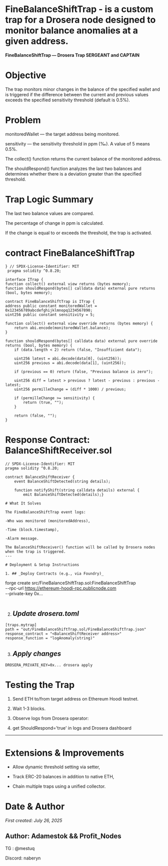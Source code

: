 # FineBalanceShiftTrap - is a custom trap for a Drosera node designed to monitor balance anomalies at a given address.


**FineBalanceShiftTrap — Drosera Trap SERGEANT and CAPTAIN** 

# Objective

The trap monitors minor changes in the balance of the specified wallet and is triggered if the difference between the current and previous values exceeds the specified sensitivity threshold (default is 0.5%).
# Problem

monitoredWallet — the target address being monitored.

sensitivity — the sensitivity threshold in ppm (‰). A value of 5 means 0.5%.

The collect() function returns the current balance of the monitored address.

The shouldRespond() function analyzes the last two balances and determines whether there is a deviation greater than the specified threshold.
# Trap Logic Summary

The last two balance values are compared.

The percentage of change in ppm is calculated.

If the change is equal to or exceeds the threshold, the trap is activated.


# contract FineBalanceShiftTrap
    } // SPDX-License-Identifier: MIT
     pragma solidity ^0.8.20;

    interface ITrap {
    function collect() external view returns (bytes memory);
    function shouldRespond(bytes[] calldata data) external pure returns (bool, bytes memory);

    contract FineBalanceShiftTrap is ITrap {
    address public constant monitoredWallet = 0x123456789abcdefghijklmnopq1234567890;
    uint256 public constant sensitivity = 5;

    function collect() external view override returns (bytes memory) {
        return abi.encode(monitoredWallet.balance);
    }

    function shouldRespond(bytes[] calldata data) external pure override returns (bool, bytes memory) {
        if (data.length < 2) return (false, "Insufficient data");

        uint256 latest = abi.decode(data[0], (uint256));
        uint256 previous = abi.decode(data[1], (uint256));

        if (previous == 0) return (false, "Previous balance is zero");

        uint256 diff = latest > previous ? latest - previous : previous - latest;
        uint256 permilleChange = (diff * 1000) / previous;

        if (permilleChange >= sensitivity) {
            return (true, "");
        }

        return (false, "");
    }


# Response Contract: BalanceShiftReceiver.sol
```
// SPDX-License-Identifier: MIT
pragma solidity ^0.8.20;

contract BalanceShiftReceiver {
    event BalanceShiftDetected(string details);

    function notifyShift(string calldata details) external {
        emit BalanceShiftDetected(details);}

# What It Solves 

The FineBalanceShiftTrap event logs:

-Who was monitored (monitoredAddress),

-Time (block.timestamp),

-Alarm message.

The BalanceShiftReceiver() function will be called by Drosera nodes when the trap is triggered.
---

# Deployment & Setup Instructions 

1. ## _Deploy Contracts (e.g., via Foundry)_ 
```
forge create src/FineBalanceShiftTrap.sol:FineBalanceShiftTrap \
  --rpc-url https://ethereum-hoodi-rpc.publicnode.com \
  --private-key 0x...
```
```
2. ## _Update drosera.toml_ 
```
[traps.mytrap]
path = "out/FineBalanceShiftTrap.sol/FineBalanceShiftTrap.json"
response_contract = "<BalanceShiftReceiver address>"
response_function = "logAnomaly(string)"
```
3. ## _Apply changes_ 
```
DROSERA_PRIVATE_KEY=0x... drosera apply
```
# Testing the Trap 

1. Send ETH to/from target address on Ethereum Hoodi testnet.

2. Wait 1-3 blocks.

3. Observe logs from Drosera operator:

4. get ShouldRespond='true' in logs and Drosera dashboard
---

# Extensions & Improvements 

- Allow dynamic threshold setting via setter,

- Track ERC-20 balances in addition to native ETH,

- Chain multiple traps using a unified collector.


# Date & Author

_First created: July 26, 2025_

## Author: Adamestok && Profit_Nodes 
TG : @mestuq

Discord: naberyn


